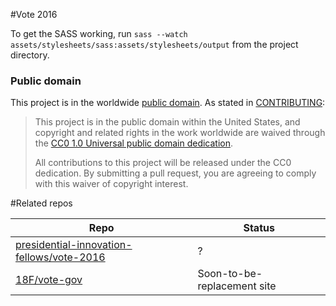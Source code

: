 #Vote 2016

To get the SASS working, run `sass --watch assets/stylesheets/sass:assets/stylesheets/output` from the project directory.

### Public domain

This project is in the worldwide [public domain](LICENSE.md). As stated in [CONTRIBUTING](CONTRIBUTING.md):

> This project is in the public domain within the United States, and copyright and related rights in the work worldwide are waived through the [CC0 1.0 Universal public domain dedication](https://creativecommons.org/publicdomain/zero/1.0/).
>
> All contributions to this project will be released under the CC0 dedication. By submitting a pull request, you are agreeing to comply with this waiver of copyright interest.

#Related repos

Repo | Status
--- | ---
[presidential-innovation-fellows/vote-2016](https://github.com/presidential-innovation-fellows/vote-2016) | ?
[18F/vote-gov](https://github.com/18F/vote-gov) | Soon-to-be-replacement site
